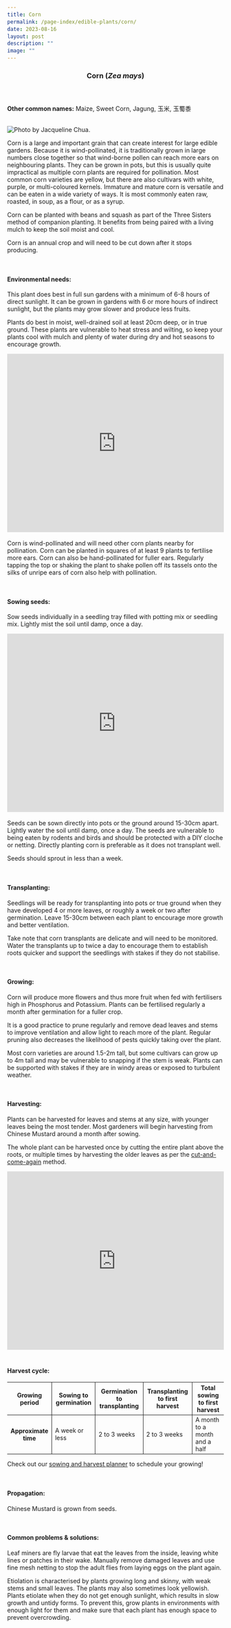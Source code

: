 ```yaml
---
title: Corn
permalink: /page-index/edible-plants/corn/
date: 2023-08-16
layout: post
description: ""
image: ""
---
```

<header> 
<h3>Corn (<em>Zea mays</em>)</h3> 
</header> 
 
<section> 
	<p><strong>Other common names:</strong> Maize, Sweet Corn, Jagung, 玉米, 玉蜀黍</p> 
	<br> 
</section> 
 
<section>
	<img title="Photo by Jacqueline Chua." src="![](/images/Plants/corn_jacchua_3%20(1).jpg)">
	<p>Corn is a large and important grain that can create interest for large edible gardens. Because it is wind-pollinated, it is traditionally grown in large numbers close together so that wind-borne pollen can reach more ears on neighbouring plants. They can be grown in pots, but this is usually quite impractical as multiple corn plants are required for pollination. Most common corn varieties are yellow, but there are also cultivars with white, purple, or multi-coloured kernels. Immature and mature corn is versatile and can be eaten in a wide variety of ways. It is most commonly eaten raw, roasted, in soup, as a flour, or as a syrup.</p>
	<p>Corn can be planted with beans and squash as part of the Three Sisters method of companion planting. It benefits from being paired with a living mulch to keep the soil moist and cool.</p> 
	<p>Corn is an annual crop and will need to be cut down after it stops producing.</p>
  <br> 
</section> 
 
<section> 
  <h4>Environmental needs:</h4> 
	<p>This plant does best in full sun gardens with a minimum of 6-8 hours of direct sunlight. It can be grown in gardens with 6 or more hours of indirect sunlight, but the plants may grow slower and produce less fruits.</p>
	<p>Plants do best in moist, well-drained soil at least 20cm deep, or in true ground. These plants are vulnerable to heat stress and wilting, so keep your plants cool with mulch and plenty of water during dry and hot seasons to encourage growth.</p>
	<iframe width="100%" height="415" src="https://www.youtube.com/embed/eGBg_S8yj0U" title="YouTube video player" frameborder="0" allow="accelerometer; autoplay; clipboard-write; encrypted-media; gyroscope; picture-in-picture; web-share" allowfullscreen=""></iframe>	<br>
	<p>Corn is wind-pollinated and will need other corn plants nearby for pollination. Corn can be planted in squares of at least 9 plants to fertilise more ears. Corn can also be hand-pollinated for fuller ears. Regularly tapping the top or shaking the plant to shake pollen off its tassels onto the silks of unripe ears of corn also help with pollination.</p>
	<br> 
<p></p></section> 
 
<section> 
  <h4>Sowing seeds:</h4> 
		<p>Sow seeds individually in a seedling tray filled with potting mix or seedling mix. Lightly mist the soil until damp, once a day.</p> 
		<iframe width="100%" height="415" src="https://www.youtube.com/embed/x7J87wY7U6s" title="YouTube video player" frameborder="0" allow="accelerometer; autoplay; clipboard-write; encrypted-media; gyroscope; picture-in-picture; web-share" allowfullscreen=""></iframe>	<br>
		<p>Seeds can be sown directly into pots or the ground around 15-30cm apart. Lightly water the soil until damp, once a day. The seeds are vulnerable to being eaten by rodents and birds and should be protected with a DIY cloche or netting. Directly planting corn is preferable as it does not transplant well.</p>
	<p>Seeds should sprout in less than a week.</p>
	<br> 
</section> 
 
<section>
	<h4>Transplanting:</h4>
	<p>Seedlings will be ready for transplanting into pots or true ground when they have developed 4 or more leaves, or roughly a week or two after germination. Leave 15-30cm between each plant to encourage more growth and better ventilation.</p>
	<p>Take note that corn transplants are delicate and will need to be monitored. Water the transplants up to twice a day to encourage them to establish roots quicker and support the seedlings with stakes if they do not stabilise.</p>
	<br>
</section>

<section> 
  <h4>Growing:</h4> 
		<p>Corn will produce more flowers and thus more fruit when fed with fertilisers high in Phosphorus and Potassium. Plants can be fertilised regularly a month after germination for a fuller crop.</p>
	<p>It is a good practice to prune regularly and remove dead leaves and stems to improve ventilation and allow light to reach more of the plant. Regular pruning also decreases the likelihood of pests quickly taking over the plant.</p>
	<p>Most corn varieties are around 1.5-2m tall, but some cultivars can grow up to 4m tall and may be vulnerable to snapping if the stem is weak. Plants can be supported with stakes if they are in windy areas or exposed to turbulent weather.</p> 
	<br> 
</section> 
 
<section> 
  <h4>Harvesting:</h4> 
	<p>Plants can be harvested for leaves and stems at any size, with younger leaves being the most tender. Most gardeners will begin harvesting from Chinese Mustard around a month after sowing.</p>
	<p>The whole plant can be harvested once by cutting the entire plant above the roots, or multiple times by harvesting the older leaves as per the <a href="https://staging.dmhtu0pi4p9u7.amplifyapp.com/page-index/horticulture-techniques/cut-and-come-again/">cut-and-come-again</a> method.</p> 
		<iframe allowfullscreen="" allow="accelerometer; autoplay; clipboard-write; encrypted-media; gyroscope; picture-in-picture; web-share" frameborder="0" title="YouTube video player" src="https://www.youtube.com/embed/f_Uoug7ZSeg" height="415" width="100%"></iframe><br>
	<br>
</section> 
 
<section> 
	<h4>Harvest cycle:</h4> 
  <table> 
    <thead> 
      <tr> 
        <th style="border-bottom:0px; border-right:solid 1px;">Growing period</th> 
        <th style="border-bottom:0px; border-right:solid 1px;">Sowing to germination</th>
				<th style="border-bottom:0px; border-right:solid 1px;">Germination to transplanting</th>
        <th style="border-bottom:0px; border-right:solid 1px;">Transplanting to first harvest</th> 
        <th style="border-bottom:0px; border-left:solid 1px;">Total sowing to first harvest</th> 
      </tr> 
    </thead> 
    <tbody> 
      <tr> 
        <th style="border-right:solid 1px;">Approximate time</th> 
        <td style="border-right:solid 1px;">A week or less</td>
				<td style="border-right:solid 1px;">2 to 3 weeks</td>
        <td style="border-right:solid 1px;">2 to 3 weeks</td> 
        <td style="border-left:solid 1px;">A month to a month and a half</td> 
      </tr> 
    </tbody> 
  </table> 
		 <p>Check out our&nbsp;<a href="(https://staging.dmhtu0pi4p9u7.amplifyapp.com/digital-tools/sowing-planner/)">sowing and harvest planner</a>&nbsp;to schedule your growing!</p> 
	<br> 
</section> 
 
<section> 
  <h4>Propagation:</h4> 
		<p>Chinese Mustard is grown from seeds.</p> 
	<br> 
</section> 
 
<section> 
  <h4>Common problems &amp; solutions:</h4> 
	<p>Leaf miners are fly larvae that eat the leaves from the inside, leaving white lines or patches in their wake. Manually remove damaged leaves and use fine mesh netting to stop the adult flies from laying eggs on the plant again.</p>
	<p>Etiolation is characterised by plants growing long and skinny, with weak stems and small leaves. The plants may also sometimes look yellowish. Plants etiolate when they do not get enough sunlight, which results in slow growth and untidy forms. To prevent this, grow plants in environments with enough light for them and make sure that each plant has enough space to prevent overcrowding.</p>
	<br> 
</section>